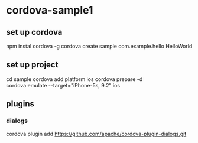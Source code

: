 # cordova-sample1

## set up cordova 
npm instal cordova -g 
cordova create sample com.example.hello HelloWorld 

## set up project 
cd sample 
cordova add platform ios 
cordova prepare -d  
cordova emulate --target="iPhone-5s, 9.2" ios 

## plugins 
### dialogs 
cordova plugin add https://github.com/apache/cordova-plugin-dialogs.git 
